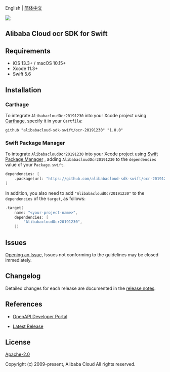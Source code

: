 English | [简体中文](README-CN.md)

![](https://aliyunsdk-pages.alicdn.com/icons/AlibabaCloud.svg)

## Alibaba Cloud ocr SDK for Swift

## Requirements

- iOS 13.3+ / macOS 10.15+
- Xcode 11.3+
- Swift 5.6

## Installation

### Carthage

To integrate `AlibabacloudOcr20191230` into your Xcode project using [Carthage](https://github.com/Carthage/Carthage), specify it in your `Cartfile`:

```ogdl
github "alibabacloud-sdk-swift/ocr-20191230" "1.0.0"
```

### Swift Package Manager

To integrate `AlibabacloudOcr20191230` into your Xcode project using [Swift Package Manager](https://swift.org/package-manager/) , adding `AlibabacloudOcr20191230` to the `dependencies` value of your `Package.swift`.

```swift
dependencies: [
    .package(url: "https://github.com/alibabacloud-sdk-swift/ocr-20191230.git", from: "1.0.0")
]
```

In addition, you also need to add `"AlibabacloudOcr20191230"` to the `dependencies` of the `target`, as follows:

```swift
.target(
    name: "<your-project-name>",
    dependencies: [
        "AlibabacloudOcr20191230",
    ])
```

## Issues

[Opening an Issue](https://github.com/alibabacloud-sdk-swift/ocr-20191230/issues/new), Issues not conforming to the guidelines may be closed immediately.

## Changelog

Detailed changes for each release are documented in the [release notes](./ChangeLog.txt).

## References

* [OpenAPI Developer Portal](https://next.api.alibabacloud.com/home)
- [Latest Release](https://github.com/alibabacloud-sdk-swift/ocr-20191230)

## License

[Apache-2.0](http://www.apache.org/licenses/LICENSE-2.0)

Copyright (c) 2009-present, Alibaba Cloud All rights reserved.

